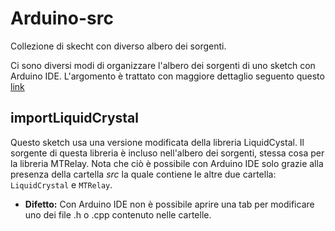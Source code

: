 # Arduino-src
Collezione di skecht con diverso albero dei sorgenti.

Ci sono diversi modi di organizzare l'albero dei sorgenti di uno sketch con Arduino IDE.
L'argomento è trattato con maggiore dettaglio seguento questo [link](https://programmersqtcpp.blogspot.com/2022/07/arduino-sketch-multi-file.html)

## importLiquidCrystal
Questo sketch usa una versione modificata della libreria LiquidCystal. Il sorgente di questa
libreria è incluso nell'albero dei sorgenti, stessa cosa per la libreria MTRelay. Nota che ciò è possibile
con Arduino IDE solo grazie alla presenza della cartella *src* la quale contiene le altre due cartella: `LiquidCrystal` e `MTRelay`. 

- **Difetto:** Con Arduino IDE non è possibile aprire una tab per modificare uno dei file .h o .cpp contenuto nelle cartelle.
